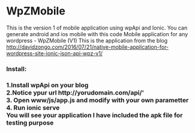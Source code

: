 # WpZMobile
This is the version 1 of mobile application using wpApi and Ionic.
You can generate android and ios mobile with this code
Mobile application for any wordpress - WpZMobile (V1)
This is the application from the blog 
http://davidzongo.com/2016/07/21/native-mobile-application-for-wordpress-site-ionic-json-api-wpz-v1/ <br/>
 <h3/>Install: <h3/>
1.Install wpApi on your blog <br/>
2.Notice ypur url http://yorudomain.com/api/' <br/>
3. Open www/js/app.js and modify with your own parametter <br/>
4. Run ionic serve <br/>
You will see your application
I have included the apk file for testing purpose
